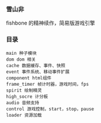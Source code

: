 ### 雪山非

fishbone 的精神续作，简易版游戏引擎

### 目录

```
main 种子模块
dom dom 相关
cache 数据缓存、事件、快照
event 事件系统、移动事件扩展
component html组件
frame_timer 帧计时器，游戏时间，fps
spirit 绘制精灵
high_socre 计分板
audio 音频支持
control 游戏控制，start，stop，pause
loader 资源加载
```
